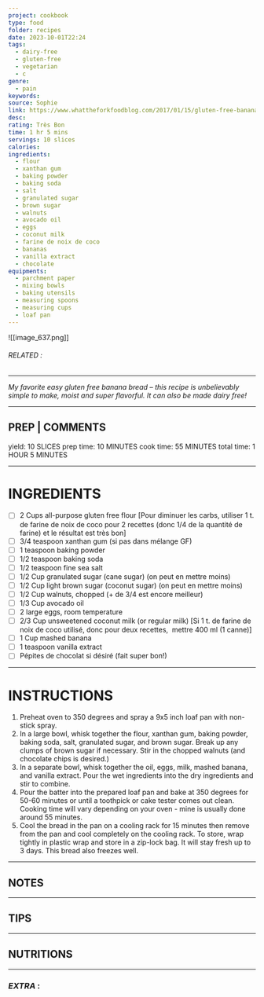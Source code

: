 ```yaml
---
project: cookbook
type: food
folder: recipes
date: 2023-10-01T22:24
tags:
  - dairy-free
  - gluten-free
  - vegetarian
  - c
genre:
  - pain
keywords: 
source: Sophie
link: https://www.whattheforkfoodblog.com/2017/01/15/gluten-free-banana-bread/?print=6993
desc: 
rating: Très Bon
time: 1 hr 5 mins
servings: 10 slices
calories: 
ingredients:
  - flour
  - xanthan gum
  - baking powder
  - baking soda
  - salt
  - granulated sugar
  - brown sugar
  - walnuts
  - avocado oil
  - eggs
  - coconut milk
  - farine de noix de coco
  - bananas
  - vanilla extract
  - chocolate
equipments:
  - parchment paper
  - mixing bowls
  - baking utensils
  - measuring spoons
  - measuring cups
  - loaf pan
---
```


![[image_637.png]]
###### *RELATED* : 
---
_My favorite easy gluten free banana bread – this recipe is unbelievably simple to make, moist and super flavorful. It can also be made dairy free!_

---
## PREP | COMMENTS

yield: 10 SLICES prep time: 10 MINUTES cook time: 55 MINUTES total time: 1 HOUR 5 MINUTES

---
# INGREDIENTS

- [ ] 2 Cups all-purpose gluten free flour [Pour diminuer les carbs, utiliser 1 t. de farine de noix de coco pour 2 recettes (donc 1/4 de la quantité de farine) et le résultat est très bon]
- [ ] 3/4 teaspoon xanthan gum (si pas dans mélange GF)
- [ ] 1 teaspoon baking powder
- [ ] 1/2 teaspoon baking soda
- [ ] 1/2 teaspoon fine sea salt
- [ ] 1/2 Cup granulated sugar (cane sugar) (on peut en mettre moins)
- [ ] 1/2 Cup light brown sugar (coconut sugar) (on peut en mettre moins)
- [ ] 1/2 Cup walnuts, chopped (+ de 3/4 est encore meilleur)
- [ ] 1/3 Cup avocado oil
- [ ] 2 large eggs, room temperature
- [ ] 2/3 Cup unsweetened coconut milk (or regular milk) [Si 1 t. de farine de noix de coco utilisé, donc pour deux recettes,  mettre 400 ml (1 canne)]
- [ ] 1 Cup mashed banana
- [ ] 1 teaspoon vanilla extract
- [ ] Pépites de chocolat si désiré (fait super bon!)

---
# INSTRUCTIONS

1. Preheat oven to 350 degrees and spray a 9x5 inch loaf pan with non-stick spray.
2. In a large bowl, whisk together the flour, xanthan gum, baking powder, baking soda, salt, granulated sugar, and brown sugar. Break up any clumps of brown sugar if necessary. Stir in the chopped walnuts (and chocolate chips is desired.)
3. In a separate bowl, whisk together the oil, eggs, milk, mashed banana, and vanilla extract. Pour the wet ingredients into the dry ingredients and stir to combine.
4. Pour the batter into the prepared loaf pan and bake at 350 degrees for 50-60 minutes or until a toothpick or cake tester comes out clean. Cooking time will vary depending on your oven - mine is usually done around 55 minutes.
5. Cool the bread in the pan on a cooling rack for 15 minutes then remove from the pan and cool completely on the cooling rack. To store, wrap tightly in plastic wrap and store in a zip-lock bag. It will stay fresh up to 3 days. This bread also freezes well.

---
## NOTES



---
## TIPS



---
## NUTRITIONS



---
### *EXTRA* :



